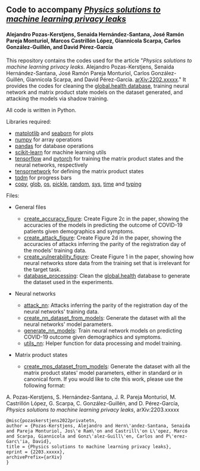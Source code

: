 ## Code to accompany *[Physics solutions to machine learning privacy leaks](https://www.arxiv.org/abs/2203.xxxxx)*
#### Alejandro Pozas-Kerstjens, Senaida Hernández-Santana, José Ramón Pareja Monturiol, Marcos Castrillón López, Giannicola Scarpa, Carlos González-Guillén, and David Pérez-García

This repository contains the codes used for the article "*Physics solutions to machine learning privacy leaks*. Alejandro Pozas-Kerstjens, Senaida Hernández-Santana, José Ramón Pareja Monturiol, Carlos González-Guillén, Giannicola Scarpa, and David Pérez-García. [arXiv:2202.xxxxx](https://www.arxiv.org/abs/2202.xxxxx)." It provides the codes for cleaning the [global.health database](https://global.health/), training neural network and matrix product state models on the dataset generated, and attacking the models via shadow training.

All code is written in Python.

Libraries required:
- [matplotlib](https://matplotlib.org/) and [seaborn](https://seaborn.pydata.org/) for plots
- [numpy](https://numpy.org) for array operations
- [pandas](https://pandas.pydata.org/) for database operations
- [scikit-learn](https://scikit-learn.org) for machine learning utils
- [tensorflow](https://www.tensorflow.org) and [pytorch](https://pytorch.org) for training the matrix product states and the neural networks, respectively
- [tensornetwork](https://tensornetwork.readthedocs.io/en/latest/) for defining the matrix product states
- [tqdm](https://tqdm.github.io/) for progress bars
- [copy](https://docs.python.org/3/library/copy.html), [glob](https://docs.python.org/3/library/glob.html), [os](https://docs.python.org/3/library/os.html), [pickle](https://docs.python.org/3/library/pickle.html), [random](https://docs.python.org/3/library/random.html), [sys](https://docs.python.org/3/library/sys.html), [time](https://docs.python.org/3/library/time.html) and [typing](https://docs.python.org/3/library/typing.html)

Files:

- General files
  - [create_accuracy_figure](https://github.com/apozas/private-tn/blob/main/create_accuracy_figure.py): Create Figure 2c in the paper, showing the accuracies of the models in predicting the outcome of COVID-19 patients given demographics and symptoms.
  - [create_attack_figure](https://github.com/apozas/private-tn/blob/main/create_attack_figure.py): Create Figure 2d in the paper, showing the accuracies of attacks inferring the parity of the registration day of the models' training data.
  - [create_vulnerability_figure](https://github.com/apozas/private-tn/blob/main/create_vulnerability_figure.py): Create Figure 1 in the paper, showing how neural networks store data from the training set that is irrelevant for the target task.
  - [database_processing](https://github.com/apozas/private-tn/blob/main/database_processing.py): Clean the [global.health](https://global.health/) database to generate the dataset used in the experiments.


- Neural networks
  - [attack_nn](https://github.com/apozas/private-tn/blob/main/neural_networks/attack_nn.py): Attacks inferring the parity of the registration day of the neural networks' training data.
  - [create_nn_dataset_from_models](https://github.com/apozas/private-tn/blob/main/neural_networks/create_nn_dataset_from_models.py): Generate the dataset with all the neural networks' model parameters.
  - [generate_nn_models](https://github.com/apozas/private-tn/blob/main/neural_networks/generate_nn_models.py): Train neural network models on predicting COVID-19 outcome given demographics and symptoms.
  - [utils_nn](https://github.com/apozas/private-tn/blob/main/neural_networks/utils_nn.py): Helper function for data processing and model training.


- Matrix product states
  - [create_mps_dataset_from_models](https://github.com/apozas/private-tn/blob/main/matrix_product_states/create_mps_dataset_from_models.py): Generate the dataset with all the matrix product states' model parameters, either in standard or in canonical form.
If you would like to cite this work, please use the following format:

A. Pozas-Kerstjens, S. Hernández-Santana, J. R. Pareja Monturiol, M. Castrillón López, G. Scarpa, C. González-Guillén, and D. Pérez-García, _Physics solutions to machine learning privacy leaks_, arXiv:2203.xxxxx

```
@misc{pozaskerstjens2022privatetn,
author = {Pozas-Kerstjens, Alejandro and Hern\'andez-Santana, Senaida and Pareja Monturiol, Jos\'e Ram\'on and Castrill\'on L\'opez, Marco and Scarpa, Giannicola and Gonz\'alez-Guill\'en, Carlos and P\'erez-Garc\'ia, David},
title = {Physics solutions to machine learning privacy leaks},
eprint = {2203.xxxxx},
archivePrefix={arXiv}
}
```
